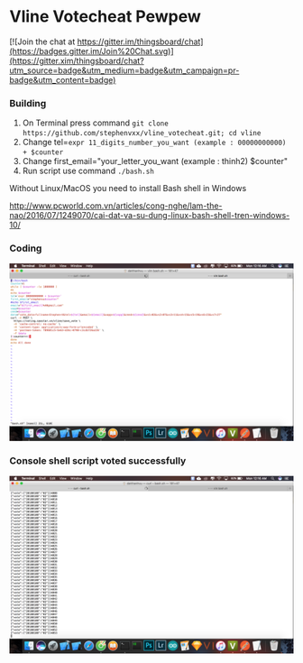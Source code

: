 # Vline Votecheat Pewpew
[![Join the chat at https://gitter.im/thingsboard/chat](https://badges.gitter.im/Join%20Chat.svg)](https://gitter.xim/thingsboard/chat?utm_source=badge&utm_medium=badge&utm_campaign=pr-badge&utm_content=badge)
### Building
1. On Terminal press command `git clone https://github.com/stephenvxx/vline_votecheat.git; cd vline`
2. Change tel=`expr 11_digits_number_you_want (example : 00000000000) + $counter`
3. Change first_email="your_letter_you_want (example : thinh2) $counter"
4. Run script use command `./bash.sh` 

Without Linux/MacOS you need to install Bash shell in Windows 

http://www.pcworld.com.vn/articles/cong-nghe/lam-the-nao/2016/07/1249070/cai-dat-va-su-dung-linux-bash-shell-tren-windows-10/


### Coding

<img src="./1.png?raw=true">

### Console shell script voted successfully 

<img src="./2.png?raw=true">
